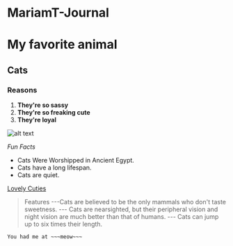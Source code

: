 # MariamT-Journal

# My favorite animal
## Cats
### Reasons
1. **They're so sassy**
2. **They're so freaking cute**
3. **They're loyal**

![alt text](https://github.com/Introduction-to-AI-ML/MariamT-Journal/blob/main/Cut%20cat)

*Fun Facts*
- Cats Were Worshipped in Ancient Egypt.
- Cats have a long lifespan.
- Cats are quiet.

[Lovely Cuties](https://www.google.com/search?sca_esv=856bbea95b52671d&rlz=1C1RXMK_enUS1113US1113&q=munchkin+kittens&tbm=vid&source=lnms&fbs=AEQNm0AbzhUJjXv6jRup8eVc0BvPhAxYjCxVRCUtj1WEz_DQOPDWUFqSYC75sqGn4BvEbeBwW6WW_y8QupJtkCo8JMyA6b9KOy4i7GolF8HOgrSW0lrof43wW-RE0YgCgn_cD29YydMcZfEGd9wms3yRSeJI84uNH0QeB3-_jjGSLrZs25LK-PntZLHtPgdMtfEDKmk8kEUdcdUHL8kinG5RQBKFbjvzUw&sa=X&ved=2ahUKEwiSpd3Lv_yGAxVoPkQIHQa-DuAQ0pQJegQIChAB&biw=1536&bih=738&dpr=1.25#fpstate=ive&vld=cid:1c0f0091,vid:nNhrf35Ra0w,st:0)

> Features
---Cats are believed to be the only mammals who don't taste sweetness.
--- Cats are nearsighted, but their peripheral vision and night vision are much better than that of humans.
--- Cats can jump up to six times their length.

`You had me at ~~~meow~~~`
